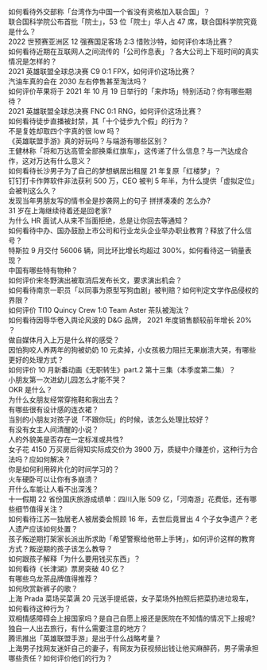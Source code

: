 如何看待外交部称「台湾作为中国一个省没有资格加入联合国」？  
联合国科学院公布首批「院士」，53 位「院士」华人占 47 席，联合国科学院究竟是什么？  
2022 世预赛亚洲区 12 强赛国足客场 2:3 惜败沙特，如何评价本场比赛？  
如何看待近期在互联网人之间流传的「公司作息表」？各大公司上下班时间的真实情况是怎样的？  
2021 英雄联盟全球总决赛 C9 0:1 FPX，如何评价这场比赛？  
汽油车真的会在 2030 左右停售甚至淘汰吗？  
如何评价苹果将于 2021 年 10 月 19 日举行的「来炸场」特别活动？你有哪些期待？  
2021 英雄联盟全球总决赛 FNC 0:1 RNG，如何评价这场比赛？  
如何看待徒步直播被封禁，其「十个徒步九个假」的行为？  
不是复姓却取四个字真的很 low 吗？  
《英雄联盟手游》真的好玩吗？与端游有哪些区别？  
王健林称「将和万达高管全部换乘红旗车」，这传递了什么信息？与一汽达成合作，这对万达有什么意义？  
如何看待长沙男子为了自己的梦想蜗居出租屋 21 年复原「红楼梦」？  
钉钉打卡作弊软件非法获利 500 万，CEO 被判 5 年半，为什么提供「虚拟定位」会被判这么久？  
发现当年男朋友写的情书全是抄袭网上的句子 拼拼凑凑的 怎么办?  
31 岁在上海继续待着还是回老家?  
为什么 HR 面试人从来不当面拒绝，总是让你回去等通知？  
如何看待中办、国办鼓励上市公司和行业龙头企业举办职业教育？释放了什么信号？  
特斯拉 9 月交付 56006 辆，同比环比增长均超过 300%，如何看待这一销量表现？  
中国有哪些特有物种？  
如何评价宋冬野演出被取消后发布长文，要求演出机会？  
如何看待南京一职员「以同事为原型写狗血剧」被判赔？如何判定文学作品侵权的界限？  
如何评价 TI10 Quincy Crew 1:0 Team Aster 茶队被淘汰？  
如何看待因辱华卷入舆论风波的 D&G 品牌， 2021 年度销售额较前年增长 20% ？  
做自媒体月入上万是什么样的感受？  
因怕狗咬人养两年的狗被奶奶 10 元卖掉，小女孩极力阻拦无果崩溃大哭，有哪些更好的处理方式？  
如何评价 10 月新番动画《无职转生》part.2 第十三集（本季度第二集）？  
小朋友第一次进幼儿园怎么才能不哭？  
OKR 是什么？  
为什么女朋友经常穿拖鞋和我出去？  
有哪些很有设计感的连衣裙？  
当别的小朋友对孩子说「不跟你玩」的时候，该怎么处理比较好？  
有没有女主人间清醒的小说？  
人的外貌美是否存在一定标准或共性?  
女子花 4150 万买房后得知实际成交价为 3900 万，质疑中介赚差价，这种行为合法吗？应如何解决？  
你是如何利用碎片化的时间学习的？  
火车硬卧可以让你有多崩溃？  
开什么车能让人看不出深浅？  
十一假期 22 省份国庆旅游成绩单：四川入账 509 亿，「河南游」花费低，还有哪些细节值得关注？  
如何看待江苏一独居老人被居委会照顾 16 年，去世后竟冒出 4 个子女争遗产？老人遗产应该如何处置？  
孩子叛逆期打架家长派出所求助「希望警察给他带上手铐」，如何评价这样的教育方式？叛逆期的孩子该怎么教导？  
如何跟孩子解释「为什么要用钱买东西」？  
如何看待《长津湖》票房突破 40 亿？  
有哪些乌龙茶品牌值得推荐？  
如何欣赏新裤子的歌？  
上海 Prada 菜场买菜满 20 元送手提纸袋，女子菜场外拍照后把菜扔进垃圾车，如何看待这种行为？  
双相情感障碍会上报国家吗？是自己自愿上报还是医院在不知情的情况下上报呢?  
独自一人出去旅行，有什么需要注意的地方？  
腾讯推出「英雄联盟手游」是出于什么战略考量？  
上海男子找网友迷奸自己的妻子，有网友为获视频出钱让他买麻醉药，男子需承担哪些责任？如何评价他们的行为？  
